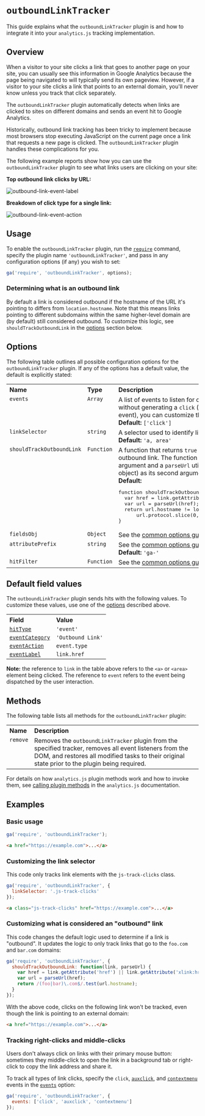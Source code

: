 # `outboundLinkTracker`

This guide explains what the `outboundLinkTracker` plugin is and how to integrate it into your `analytics.js` tracking implementation.

## Overview

When a visitor to your site clicks a link that goes to another page on your site, you can usually see this information in Google Analytics because the page being navigated to will typically send its own pageview. However, if a visitor to your site clicks a link that points to an external domain, you'll never know unless you track that click separately.

The `outboundLinkTracker` plugin automatically detects when links are clicked to sites on different domains and sends an event hit to Google Analytics.

Historically, outbound link tracking has been tricky to implement because most browsers stop executing JavaScript on the current page once a link that requests a new page is clicked. The `outboundLinkTracker` plugin handles these complications for you.

The following example reports show how you can use the `outboundLinkTracker` plugin to see what links users are clicking on your site:

**Top outbound link clicks by URL:**

![outbound-link-event-label](https://cloud.githubusercontent.com/assets/326742/22665972/bee5c654-ec6b-11e6-9d03-1cea4c936ce6.png)

**Breakdown of click type for a single link:**

![outbound-link-event-action](https://cloud.githubusercontent.com/assets/326742/22665973/bee64fd4-ec6b-11e6-97d3-166598d3d698.png)

## Usage

To enable the `outboundLinkTracker` plugin, run the [`require`](https://developers.google.com/analytics/devguides/collection/analyticsjs/using-plugins) command, specify the plugin name `'outboundLinkTracker'`, and pass in any configuration options (if any) you wish to set:

```js
ga('require', 'outboundLinkTracker', options);
```

### Determining what is an outbound link

By default a link is considered outbound if the hostname of the URL it's pointing to differs from `location.hostname`. Note that this means links pointing to different subdomains within the same higher-level domain are (by default) still considered outbound. To customize this logic, see `shouldTrackOutboundLink` in the [options](#options) section below.

## Options

The following table outlines all possible configuration options for the `outboundLinkTracker` plugin. If any of the options has a default value, the default is explicitly stated:

<table>
  <tr valign="top">
    <th align="left">Name</th>
    <th align="left">Type</th>
    <th align="left">Description</th>
  </tr>
  <tr valign="top">
    <td><code>events</code></td>
    <td><code>Array</code></td>
    <td>
      A list of events to listen for on links. Since it's possible to navigate to a link without generating a <code>click</code> (e.g. right-clicking generates a <code>contextmenu</code> event), you can customize this option to track additional events.<br>
      <strong>Default:</strong> <code>['click']</code>
    </td>
  </tr>
  <tr valign="top">
    <td><code>linkSelector</code></td>
    <td><code>string</code></td>
    <td>
      A selector used to identify links to listen for events on.<br>
      <strong>Default:</strong> <code>'a, area'</code>
    </td>
  </tr>
  <tr valign="top">
    <td><code>shouldTrackOutboundLink</code></td>
    <td><code>Function</code></td>
    <td>
      A function that returns <code>true</code> if the link in question should be considered an outbound link. The function is invoked with the link element as its first argument and a <code>parseUrl</code> utility function (which returns a <a href="https://developer.mozilla.org/en-US/docs/Web/API/Location"><code>Location</code></a>-like object) as its second argument.<br>
      <strong>Default:</strong>
<pre>function shouldTrackOutboundLink(link, parseUrl) {
  var href = link.getAttribute('href') || link.getAttribute('xlink:href');
  var url = parseUrl(href);
  return url.hostname != location.hostname &amp;&amp;
      url.protocol.slice(0, 4) == 'http';
}</pre>
    </td>
  </tr>
  <tr valign="top">
    <td><code>fieldsObj</code></td>
    <td><code>Object</code></td>
    <td>See the <a href="/docs/common-options.md#fieldsobj">common options guide</a> for the <code>fieldsObj</code> description.</td>
  </tr>
  <tr valign="top">
    <td><code>attributePrefix</code></td>
    <td><code>string</code></td>
    <td>
      See the <a href="/docs/common-options.md#attributeprefix">common options guide</a> for the <code>attributePrefix</code> description.<br>
      <strong>Default:</strong> <code>'ga-'</code>
    </td>
  </tr>
  <tr valign="top">
    <td><code>hitFilter</code></td>
    <td><code>Function</code></td>
    <td>See the <a href="/docs/common-options.md#hitfilter">common options guide</a> for the <code>hitFilter</code> description.</td>
  </tr>
</table>

## Default field values

The `outboundLinkTracker` plugin sends hits with the following values. To customize these values, use one of the [options](#options) described above.

<table>
  <tr valign="top">
    <th align="left">Field</th>
    <th align="left">Value</th>
  </tr>
  <tr valign="top">
    <td><a href="https://developers.google.com/analytics/devguides/collection/analyticsjs/field-reference#hitType"><code>hitType</code></a></td>
    <td><code>'event'</code></td>
  </tr>
  <tr valign="top">
    <td><a href="https://developers.google.com/analytics/devguides/collection/analyticsjs/field-reference#eventCategory"><code>eventCategory</code></a></td>
    <td><code>'Outbound Link'</code></td>
  </tr>
  <tr valign="top">
    <td><a href="https://developers.google.com/analytics/devguides/collection/analyticsjs/field-reference#eventAction"><code>eventAction</code></a></td>
    <td><code>event.type</code></td>
  </tr>
  <tr valign="top">
    <td><a href="https://developers.google.com/analytics/devguides/collection/analyticsjs/field-reference#eventLabel"><code>eventLabel</code></a></td>
    <td><code>link.href</code></td>
  </tr>
</table>

**Note:** the reference to `link` in the table above refers to the `<a>` or `<area>` element being clicked. The reference to `event` refers to the event being dispatched by the user interaction.

## Methods

The following table lists all methods for the `outboundLinkTracker` plugin:

<table>
  <tr valign="top">
    <th align="left">Name</th>
    <th align="left">Description</th>
  </tr>
  <tr valign="top">
    <td><code>remove</code></td>
    <td>Removes the <code>outboundLinkTracker</code> plugin from the specified tracker, removes all event listeners from the DOM, and restores all modified tasks to their original state prior to the plugin being required.</td>
  </tr>
</table>

For details on how `analytics.js` plugin methods work and how to invoke them, see [calling plugin methods](https://developers.google.com/analytics/devguides/collection/analyticsjs/using-plugins#calling_plugin_methods) in the `analytics.js` documentation.

## Examples

### Basic usage

```js
ga('require', 'outboundLinkTracker');
```

```html
<a href="https://example.com">...</a>
```

### Customizing the link selector

This code only tracks link elements with the `js-track-clicks` class.

```js
ga('require', 'outboundLinkTracker', {
  linkSelector: '.js-track-clicks'
});
```

```html
<a class="js-track-clicks" href="https://example.com">...</a>
```

### Customizing what is considered an "outbound" link

This code changes the default logic used to determine if a link is "outbound". It updates the logic to only track links that go to the `foo.com` and `bar.com` domains:


```js
ga('require', 'outboundLinkTracker', {
  shouldTrackOutboundLink: function(link, parseUrl) {
    var href = link.getAttribute('href') || link.getAttribute('xlink:href');
    var url = parseUrl(href);
    return /(foo|bar)\.com$/.test(url.hostname);
  }
});
```

With the above code, clicks on the following link won't be tracked, even though the link is pointing to an external domain:

```html
<a href="https://example.com">...</a>
```

### Tracking right-clicks and middle-clicks

Users don't always click on links with their primary mouse button: sometimes they middle-click to open the link in a background tab or right-click to copy the link address and share it.

To track all types of link clicks, specify the `click`, [`auxclick`](https://wicg.github.io/auxclick/), and [`contextmenu`](https://developer.mozilla.org/en-US/docs/Web/Events/contextmenu) events in the [`events`](#options) option:

```js
ga('require', 'outboundLinkTracker', {
  events: ['click', 'auxclick', 'contextmenu']
});
```

